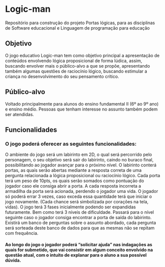# Logic-man
Repositório para construção do projeto Portas lógicas, para as disciplinas de Software educacional e Linguagem de programação para educação

## Objetivo
O jogo educativo Logic-man tem como objetivo principal a apresentação de conteúdos envolvendo lógica proposicional de forma lúdica, assim, buscando envolver mais o público-alvo a que se propõe, apresentando também algumas questões de raciocínio lógico, buscando estimular a criança no desenvolvimento do seu pensamento crítico.

## Público-alvo
Voltado principalmente para alunos do ensino fundamental II (6º ao 9º ano) e ensino médio. Pessoas que tenham interesse no assunto também podem ser atendidas. 

## Funcionalidades
### O jogo poderá oferecer as seguintes funcionalidades:
O ambiente do jogo será um labirinto em 2D, o qual será percorrido pelo personagem, o seu objetivo será sair do labirinto, caindo no buraco final, possibilitando ao jogador avançar para o próximo nível.
O labirinto conterá portas, as quais serão abertas mediante a resposta correta de uma pergunta relacionada a lógica proposicional ou raciocínio lógico.
Cada porta terá um peso de 10pts, os quais serão somados como pontuação do jogador caso ele consiga abrir a porta.
A cada resposta incorreta a armadilha da porta será acionada, perdendo o jogador uma vida.
O jogador só poderá errar 3 vezes, caso exceda essa quantidade terá que iniciar o jogo novamente. (Cada chance será simbolizada por corações na tela, vidas).
O jogo terá 3 fases inicialmente podendo ser expandidas futuramente. Bem como terá 3 níveis de dificuldade.
Passará para o nível seguinte caso o jogador consiga encontrar a porta de saída do labirinto.
Existirá um banco de perguntas sobre o assunto abordado, cada pergunta será sorteada deste banco de dados para que as mesmas não se repitam com frequência.
#### Ao longo do jogo o jogador poderá “solicitar ajuda” nas indagações as quais for submetido, que vai consistir em algum conceito envolvido na questão atual, com o intuito de explanar para o aluno a sua possível dúvida.

